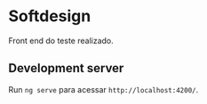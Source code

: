 # Softdesign

Front end do teste realizado.

## Development server

Run `ng serve` para acessar `http://localhost:4200/`.
